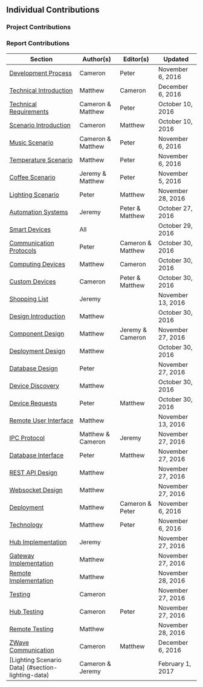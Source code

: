 ## Individual Contributions

### Project Contributions

### Report Contributions

| Section                                              | Author(s)         | Editor(s)         | Updated           |
| --------------------------------------------------   | ----------------- | --------------    | ----------------  |
| [Development Process](#section-dev-process)          | Cameron           | Peter             | November 6, 2016  |
| [Technical Introduction](#section-back-intro)        | Matthew           | Cameron           | December 6, 2016  |
| [Technical Requirements](#section-reqs)              | Cameron & Matthew | Peter             | October 10, 2016  |
| [Scenario Introduction](#section-sc)                 | Cameron           | Matthew           | October 10, 2016  |
| [Music Scenario](#section-sc-music)                  | Cameron & Matthew | Peter             | November 6, 2016  |
| [Temperature Scenario](#section-sc-temp)             | Matthew           | Peter             | November 6, 2016  |
| [Coffee Scenario](#section-sc-coffee)                | Jeremy & Matthew  | Peter             | November 5, 2016  |
| [Lighting Scenario](#section-sc-light)               | Peter             | Matthew           | November 28, 2016 |
| [Automation Systems](#section-rs-sys)                | Jeremy            | Peter & Matthew   | October 27, 2016  |
| [Smart Devices](#section-rs-dev)                     | All               |                   | October 29, 2016  |
| [Communication Protocols](#section-rs-comm)          | Peter             | Cameron & Matthew | October 30, 2016  |
| [Computing Devices](#section-rs-compute)             | Matthew           | Cameron           | October 30, 2016  |
| [Custom Devices](#section-rs-custom)                 | Cameron           | Peter & Matthew   | October 30, 2016  |
| [Shopping List](#section-rs-purchases)               | Jeremy            |                   | November 13, 2016 |
| [Design Introduction](#section-design-intro)         | Matthew           |                   | October 30, 2016  |
| [Component Design](#section-design-components)       | Matthew           | Jeremy & Cameron  | November 27, 2016 |
| [Deployment Design](#section-design-deploy)          | Matthew           |                   | October 30, 2016  |
| [Database Design](#section-design-db)                | Peter             |                   | November 27, 2016 |
| [Device Discovery](#section-design-discovery)        | Matthew           |                   | October 30, 2016  |
| [Device Requests](#section-design-reqs)              | Peter             | Matthew           | October 30, 2016  |
| [Remote User Interface](#section-design-ui)          | Matthew           |                   | November 13, 2016 |
| [IPC Protocol](#section-design-api-ipc)              | Matthew & Cameron | Jeremy            | November 27, 2016 |
| [Database Interface](#section-design-api-db)         | Peter             | Matthew           | November 27, 2016 |
| [REST API Design](#section-design-api-rest)          | Matthew           |                   | November 27, 2016 |
| [Websocket Design](#section-design-api-ws)           | Matthew           |                   | November 27, 2016 |
| [Deployment](#section-dev-deploy)                    | Matthew           | Cameron & Peter   | November 6, 2016  |
| [Technology](#section-dev-tech)                      | Matthew           | Peter             | November 6, 2016  |
| [Hub Implementation](#section-dev-hub)               | Jeremy            |                   | November 27, 2016 |
| [Gateway Implementation](#section-dev-gateway)       | Matthew           |                   | November 27, 2016 |
| [Remote Implementation](#section-dev-remote)         | Matthew           |                   | November 28, 2016 |
| [Testing](#section-testing)                          | Cameron           |                   | November 27, 2016 |
| [Hub Testing](#section-test-hub)                     | Cameron           | Peter             | November 27, 2016 |
| [Remote Testing](#section-test-remote)               | Matthew           |                   | November 28, 2016 |
| [ZWave Communication](#section-zwave-implementation) | Cameron           | Matthew           | December 6, 2016  |
| [Lighting Scenario Data] (#section-lighting-data)    | Cameron & Jeremy  |                   | February 1, 2017  |

